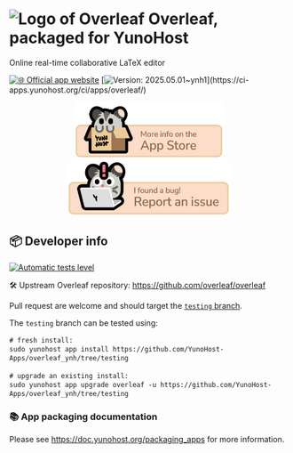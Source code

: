 <!--
N.B.: This README was automatically generated by <https://github.com/YunoHost/apps_tools/blob/main/readme_generator>
It shall NOT be edited by hand.
-->

<h1>
  <img src="https://raw.githubusercontent.com/YunoHost/apps/main/logos/overleaf.png" width="32px" alt="Logo of Overleaf">
  Overleaf, packaged for YunoHost
</h1>

Online real-time collaborative LaTeX editor

[![🌐 Official app website](https://img.shields.io/badge/Official_app_website-darkgreen?style=for-the-badge)](https://www.overleaf.com)
[![Version: 2025.05.01~ynh1](https://img.shields.io/badge/Version-2025.05.01~ynh1-rgba(0,150,0,1)?style=for-the-badge)](https://ci-apps.yunohost.org/ci/apps/overleaf/)

<div align="center">
<a href="https://apps.yunohost.org/app/overleaf"><img height="100px" src="https://github.com/YunoHost/yunohost-artwork/raw/refs/heads/main/badges/neopossum-badges/badge_more_info_on_the_appstore.svg"/></a>
<a href="https://github.com/YunoHost-Apps/overleaf_ynh/issues"><img height="100px" src="https://github.com/YunoHost/yunohost-artwork/raw/refs/heads/main/badges/neopossum-badges/badge_report_an_issue.svg"/></a>
</div>

## 📦 Developer info

[![Automatic tests level](https://apps.yunohost.org/badge/cilevel/overleaf)](https://ci-apps.yunohost.org/ci/apps/overleaf/)

🛠️ Upstream Overleaf repository: <https://github.com/overleaf/overleaf>

Pull request are welcome and should target the [`testing` branch](https://github.com/YunoHost-Apps/overleaf_ynh/tree/testing).

The `testing` branch can be tested using:
```
# fresh install:
sudo yunohost app install https://github.com/YunoHost-Apps/overleaf_ynh/tree/testing

# upgrade an existing install:
sudo yunohost app upgrade overleaf -u https://github.com/YunoHost-Apps/overleaf_ynh/tree/testing
```

### 📚 App packaging documentation

Please see <https://doc.yunohost.org/packaging_apps> for more information.
